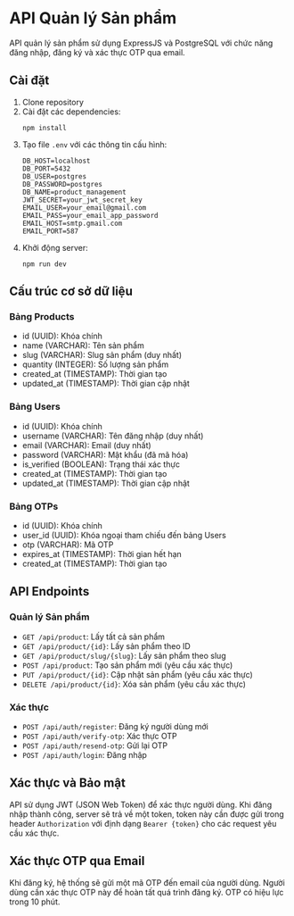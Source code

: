 # API Quản lý Sản phẩm

API quản lý sản phẩm sử dụng ExpressJS và PostgreSQL với chức năng đăng nhập, đăng ký và xác thực OTP qua email.

## Cài đặt

1. Clone repository
2. Cài đặt các dependencies:
   ```
   npm install
   ```
3. Tạo file `.env` với các thông tin cấu hình:
   ```
   DB_HOST=localhost
   DB_PORT=5432
   DB_USER=postgres
   DB_PASSWORD=postgres
   DB_NAME=product_management
   JWT_SECRET=your_jwt_secret_key
   EMAIL_USER=your_email@gmail.com
   EMAIL_PASS=your_email_app_password
   EMAIL_HOST=smtp.gmail.com
   EMAIL_PORT=587
   ```
4. Khởi động server:
   ```
   npm run dev
   ```

## Cấu trúc cơ sở dữ liệu

### Bảng Products
- id (UUID): Khóa chính
- name (VARCHAR): Tên sản phẩm
- slug (VARCHAR): Slug sản phẩm (duy nhất)
- quantity (INTEGER): Số lượng sản phẩm
- created_at (TIMESTAMP): Thời gian tạo
- updated_at (TIMESTAMP): Thời gian cập nhật

### Bảng Users
- id (UUID): Khóa chính
- username (VARCHAR): Tên đăng nhập (duy nhất)
- email (VARCHAR): Email (duy nhất)
- password (VARCHAR): Mật khẩu (đã mã hóa)
- is_verified (BOOLEAN): Trạng thái xác thực
- created_at (TIMESTAMP): Thời gian tạo
- updated_at (TIMESTAMP): Thời gian cập nhật

### Bảng OTPs
- id (UUID): Khóa chính
- user_id (UUID): Khóa ngoại tham chiếu đến bảng Users
- otp (VARCHAR): Mã OTP
- expires_at (TIMESTAMP): Thời gian hết hạn
- created_at (TIMESTAMP): Thời gian tạo

## API Endpoints

### Quản lý Sản phẩm
- `GET /api/product`: Lấy tất cả sản phẩm
- `GET /api/product/{id}`: Lấy sản phẩm theo ID
- `GET /api/product/slug/{slug}`: Lấy sản phẩm theo slug
- `POST /api/product`: Tạo sản phẩm mới (yêu cầu xác thực)
- `PUT /api/product/{id}`: Cập nhật sản phẩm (yêu cầu xác thực)
- `DELETE /api/product/{id}`: Xóa sản phẩm (yêu cầu xác thực)

### Xác thực
- `POST /api/auth/register`: Đăng ký người dùng mới
- `POST /api/auth/verify-otp`: Xác thực OTP
- `POST /api/auth/resend-otp`: Gửi lại OTP
- `POST /api/auth/login`: Đăng nhập

## Xác thực và Bảo mật

API sử dụng JWT (JSON Web Token) để xác thực người dùng. Khi đăng nhập thành công, server sẽ trả về một token, token này cần được gửi trong header `Authorization` với định dạng `Bearer {token}` cho các request yêu cầu xác thực.

## Xác thực OTP qua Email

Khi đăng ký, hệ thống sẽ gửi một mã OTP đến email của người dùng. Người dùng cần xác thực OTP này để hoàn tất quá trình đăng ký. OTP có hiệu lực trong 10 phút.